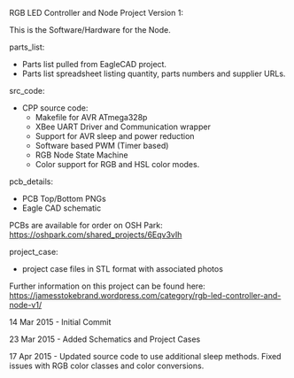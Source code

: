 
RGB LED Controller and Node Project Version 1:

This is the Software/Hardware for the Node.

parts_list:
- Parts list pulled from EagleCAD project.
- Parts list spreadsheet listing quantity, parts numbers and supplier URLs.

src_code:
- CPP source code:
  * Makefile for AVR ATmega328p
  * XBee UART Driver and Communication wrapper
  * Support for AVR sleep and power reduction
  * Software based PWM (Timer based)
  * RGB Node State Machine
  * Color support for RGB and HSL color modes.

pcb_details:
- PCB Top/Bottom PNGs
- Eagle CAD schematic

PCBs are available for order on OSH Park:
https://oshpark.com/shared_projects/6Eqv3vIh

project_case:
- project case files in STL format with associated photos


Further information on this project can be found here:
https://jamesstokebrand.wordpress.com/category/rgb-led-controller-and-node-v1/



14 Mar 2015 - Initial Commit

23 Mar 2015 - Added Schematics and Project Cases 

17 Apr 2015 - Updated source code to use additional sleep methods. Fixed issues with RGB color classes and color conversions.


